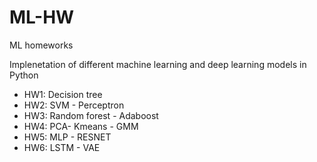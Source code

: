 # ML-HW
ML homeworks

Implenetation of different machine learning and deep learning models in Python
- HW1: Decision tree
- HW2: SVM - Perceptron
- HW3: Random forest -  Adaboost 
- HW4: PCA- Kmeans - GMM
- HW5: MLP - RESNET
- HW6: LSTM - VAE
